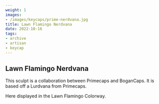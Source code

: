 ```yaml
---
weight: 1
images:
- /images/keycaps/prime-nerdvana.jpg
title: Lawn Flamingo Nerdvana
date: 2022-10-16
tags:
- archive
- artisan
- keycap
---
```


## Lawn Flamingo Nerdvana

This sculpt is a collaboration between Primecaps and BoganCaps. It is based off a Lurdvana from Primecaps.

Here displayed in the Lawn Flamingo Colorway.